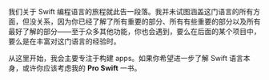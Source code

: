 我们关于 Swift 编程语言的旅程就此告一段落。我并未试图涵盖这门语言的所有方面，但没关系，因为你已经了解了所有重要的部分、所有有些重要的部分以及所有最好了解的部分——至于众多其他功能，你也会遇到，要么在后面的某个项目中，要么是在丰富对这门语言的经验时。

从这里开始，我会主要专注于构建 apps。如果你希望进一步了解 Swift 语言本身，或许你应该考虑我的 **Pro Swift** 一书。